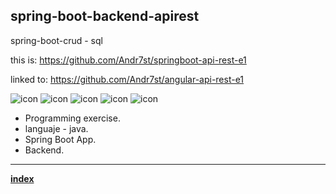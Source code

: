 ## spring-boot-backend-apirest

<!-- Andrés Segura | Andr7st https://github.com/Andr7st/ -->

spring-boot-crud - sql

this is: https://github.com/Andr7st/springboot-api-rest-e1

linked to: https://github.com/Andr7st/angular-api-rest-e1

<!-- Illustrative icons: -->
![icon](https://raw.github.com/Andr7st/index/main/andr7st/icons/0/32px/maven-project.png?raw=true     "maven")
![icon](https://raw.github.com/Andr7st/index/main/andr7st/icons/0/32px/spring-boot.png?raw=true       "spring boot")
![icon](https://raw.github.com/Andr7st/index/main/andr7st/icons/0/32px/spring-framework.png?raw=true  "spring framework")
![icon](https://raw.github.com/Andr7st/index/main/andr7st/icons/0/32px/web.png?raw=true      "web code")
![icon](https://raw.github.com/Andr7st/index/main/andr7st/icons/0/32px/html.png?raw=true     "html5")

* Programming exercise.
* languaje - java.
* Spring Boot App.
* Backend.
---
[**index**](https://github.com/Andr7st/index)

<!-- Andrés Segura | Andr7st https://github.com/Andr7st/ -->
